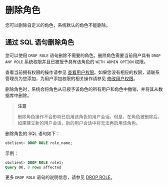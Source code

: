 # 删除角色

您可以删除自定义的角色，系统默认的角色不能删除。

## 通过 SQL 语句删除角色

您可以使用 `DROP ROLE` 语句删除不需要的角色。删除角色需要当前用户具有 `DROP ANY ROLE` 系统权限并且已被授予具有该角色的 `WITH ADMIN OPTION` 权限。

查看当前拥有权限的操作请参见 [查看用户权限](../4.view-user-permissions-of-oracle-mode.md)。如果您没有相应的权限，请联系管理员为您添加，为用户添加权限的相关操作请参见 [修改用户权限](../5.modify-user-permissions-of-oracle-mode.md)。

删除角色时，系统会将角色从已授予该角色的所有用户和角色中撤销，并将其从数据库中删除。

>**注意**
>
>删除角色操作不会影响已启用该角色的用户会话。但是，在角色被删除后，如果建立新的用户会话，新的用户会话中将无法再启用该角色。

删除角色的 SQL 语句如下：

```sql
obclient> DROP ROLE role_name;
```

示例：

```sql
obclient> DROP ROLE role1;
Query OK, 0 rows affected
```

更多 `DROP ROLE` 语句的说明信息，请参见 [DROP ROLE](../../../../../../4.development-guide-refactoring/1.sql-syntax/3.common-tenant-of-oracle-mode/9.sql-statement-of-oracle-mode/1.ddl-of-oracle-mode/36.drop-role-of-oracle-mode.md)。
